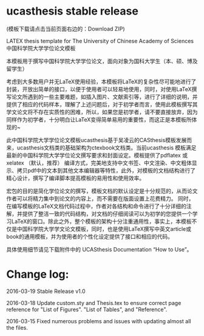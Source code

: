ucasthesis stable release
==========

(模板下载请点击当前页面右边的：Download ZIP)

LATEX thesis template for The University of Chinese Academy of Sciences 中国科学院大学学位论文模板
 
本模板用于撰写中国科学院大学学位论文，面向对象为国科大学生（本、硕、博及留学生）

考虑到大多数用户并无LaTeX使用经验，本模板将LaTeX的复杂性尽可能地进行了封装，开放出简单的接口，以便于使用者可以轻易地使用，同时，对使用LaTeX撰写论文所遇到的一些主要难题，如插入图片、文献索引等，进行了详细的说明，并提供了相应的代码样本，理解了上述问题后，对于初学者而言，使用此模板撰写其学文论文将不存在实质性的困难，所以，如果您是初学者，请不要直接放弃，因为同样作为初学者，十分明白让LaTeX变得简单易用的重要性，而这正是本模板所体现的~

此中国科学院大学学位论文模板ucasthesis基于吴凌云的CASthesis模板发展而来，ucasthesis文档类的基础架构为ctexbook文档类。当前ucasthesis 模板满足最新的中国科学院大学学位论文撰写要求和封面设定。模板提供了pdflatex 或xelatex （默认，推荐） 编译方式，完美地支持中文书签、中文渲染、中文粗体显示、拷贝pdf中的文本到其他文本编辑器等特性，此外，对模板的文档结构进行了精心设计，撰写了编译脚本提高模板的易用性和使用效率。

宏包的目的是简化学位论文的撰写，模板文档的默认设定是十分规范的，从而论文作者可以将精力集中到论文的内容上，而不需要在版面设置上花费精力。 同时，在编写模板的LaTeX文档代码过程中，作者对各结构和命令进行了十分详细的注解，并提供了整洁一致的代码结构，对文档的仔细阅读可以为初学的您提供一个学习LaTeX的窗口。除此之外，整个模板的架构十分注重通用性，事实上，本模板不仅是中国科学院大学学文论文模板，同时，也是使用LaTeX撰写中英文article或book的通用模板，并为使用者的个性化设定提供了接口和相应的代码。

具体使用细节请见下载附件中的 UCASthesis Documentation “How to Use”。

Change log:
==========
2016-03-19 Stable Release v1.0

2016-03-18 Update custom.sty and Thesis.tex to ensure correct page reference for "List of Figures". "List of Tables", and "Reference". 

2016-03-15 Fixed numerous problems and issues with updating almost all the files.
